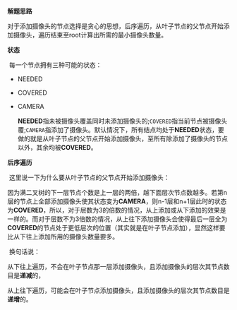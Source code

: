 **解题思路**

​	对于添加摄像头的节点选择是贪心的思想，后序遍历，从叶子节点的父节点开始添加摄像头，遍历结束至root计算出所需的最小摄像头数量。

**状态**

​	每一个节点拥有三种可能的状态：

- NEEDED

- COVERED

- CAMERA

  **NEEDED**指未被摄像头覆盖同时未添加摄像头的;`COVERED`指当前节点被摄像头覆;`CAMERA`指添加了摄像头。默认情况下，所有结点均处于**NEEDED**状态，要做的就是从叶子节点的父节点开始添加摄像头，至所有除添加了摄像头的节点以外，其余均被**COVERED**。

**后序遍历**

​	这里说一下为什么要从叶子节点的父节点开始添加摄像头：

​	因为满二叉树的下一层节点个数是上一层的两倍，越下面层次节点数越多。若第n层的节点上全部添加摄像头使其状态变为**CAMERA**，则n-1层和n+1层此时的状态为**COVERED**，所以，对于层数为3的倍数的情况，从上添加或从下添加的效果是一样的。而对于层数不为3倍数的情况，从上往下添加摄像头会使得最后一层全为**COVERED**的节点处于更低层次的位置（其实就是在叶子节点添加），显然这样要比从下往上添加所用的摄像头数量要多。

​	换句话说：

​	从下往上遍历，不会在叶子节点那一层添加摄像头，且添加摄像头的层次其节点数目是**递减**的，

​	从上往下遍历，可能会在叶子节点添加摄像头，且添加摄像头的层次其节点数目是**递增**的。









